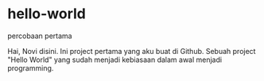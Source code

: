# hello-world
percobaan pertama

Hai, Novi disini. Ini project pertama yang aku buat di Github. Sebuah project "Hello World" yang sudah menjadi kebiasaan dalam awal menjadi programming.
